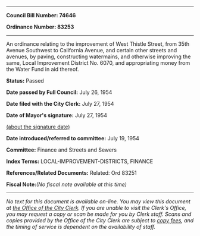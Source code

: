 

********

**Council Bill Number: 74646**
   
**Ordinance Number: 83253**
********

 An ordinance relating to the improvement of West Thistle Street, from 35th Avenue Southwest to California Avenue, and certain other streets and avenues, by paving, constructing watermains, and otherwise improving the same, Local Improvement District No. 6070, and appropriating money from the Water Fund in aid thereof.

**Status:** Passed
   
**Date passed by Full Council:** July 26, 1954
   
**Date filed with the City Clerk:** July 27, 1954
   
**Date of Mayor's signature:** July 27, 1954
   
[(about the signature date)](/~public/approvaldate.htm)
   
   
   
**Date introduced/referred to committee:** July 19, 1954
   
**Committee:** Finance and Streets and Sewers
   
   
**Index Terms:** LOCAL-IMPROVEMENT-DISTRICTS, FINANCE

**References/Related Documents:** Related: Ord 83251

**Fiscal Note:**_(No fiscal note available at this time)_
********

_No text for this document is available on-line. You may view this document at [the Office of the City Clerk](http://www.seattle.gov/leg/clerk/contactUs.htm). If you are unable to visit the Clerk's Office, you may request a copy or scan be made for you by Clerk staff. Scans and copies provided by the Office of the City Clerk are subject to [copy fees](http://clerk.seattle.gov/~public/clerkfees.htm), and the timing of service is dependent on the availability of staff._

